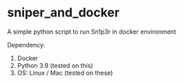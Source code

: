 # sniper_and_docker
A simple python script to run Sn1p3r in docker environment

Dependency:
1. Docker 
2. Python 3.9 (tested on this)
3. OS: Linux / Mac (tested on these)
